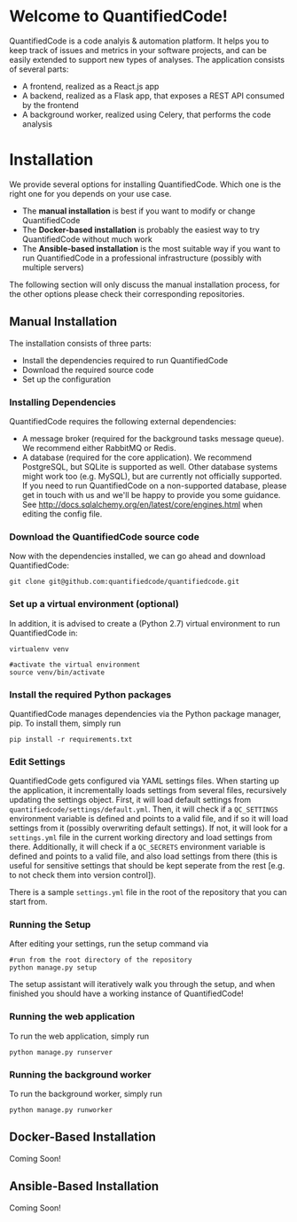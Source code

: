# Welcome to QuantifiedCode!

QuantifiedCode is a code analyis \& automation platform. It helps you to keep track of issues and
metrics in your software projects, and can be easily extended to support new types of analyses.
The application consists of several parts:

* A frontend, realized as a React.js app
* A backend, realized as a Flask app, that exposes a REST API consumed by the frontend
* A background worker, realized using Celery, that performs the code analysis

# Installation

We provide several options for installing QuantifiedCode. Which one is the right one for you
depends on your use case.

* The **manual installation** is best if you want to modify or change QuantifiedCode 
* The **Docker-based installation** is probably the easiest way to try QuantifiedCode without much work
* The **Ansible-based installation** is the most suitable way if you want to run QuantifiedCode in
  a professional infrastructure (possibly with multiple servers)

The following section will only discuss the manual installation process, for the other options please
check their corresponding repositories.

## Manual Installation

The installation consists of three parts:

* Install the dependencies required to run QuantifiedCode
* Download the required source code
* Set up the configuration

### Installing Dependencies

QuantifiedCode requires the following external dependencies:

* A message broker (required for the background tasks message queue). We recommend either RabbitMQ or Redis.
* A database (required for the core application). We recommend PostgreSQL, but SQLite is supported as well. Other database systems might work too (e.g. MySQL), but are currently not officially supported. If you need to run QuantifiedCode on a non-supported database, please get in touch with us and we'll be happy to provide you some guidance. See http://docs.sqlalchemy.org/en/latest/core/engines.html when editing the config file.

### Download the QuantifiedCode source code

Now with the dependencies installed, we can go ahead and download QuantifiedCode:

    git clone git@github.com:quantifiedcode/quantifiedcode.git

### Set up a virtual environment (optional)

In addition, it is advised to create a (Python 2.7) virtual environment to run QuantifiedCode in:

    virtualenv venv

    #activate the virtual environment
    source venv/bin/activate

### Install the required Python packages

QuantifiedCode manages dependencies via the Python package manager, pip. To install them, simply run

    pip install -r requirements.txt

### Edit Settings

QuantifiedCode gets configured via YAML settings files. When starting up the application, it incrementally loads settings from several files, recursively updating the settings object. First, it will load default settings from `quantifiedcode/settings/default.yml`. Then, it will check if a `QC_SETTINGS` environment variable is defined and points to a valid file, and if so it will load settings from it (possibly overwriting default settings). If not, it will look for a `settings.yml` file in the current working
directory and load settings from there. Additionally, it will check if a `QC_SECRETS` environment variable is defined and points to a valid file, and also load settings from there (this is useful for sensitive settings that should be kept seperate from the rest [e.g. to not check them into version control]).

There is a sample `settings.yml` file in the root of the repository that you can start from.

### Running the Setup

After editing your settings, run the setup command via

    #run from the root directory of the repository
    python manage.py setup

The setup assistant will iteratively walk you through the setup, and when finished you should have a
working instance of QuantifiedCode!

### Running the web application

To run the web application, simply run

    python manage.py runserver

### Running the background worker

To run the background worker, simply run

    python manage.py runworker

## Docker-Based Installation

Coming Soon!

## Ansible-Based Installation

Coming Soon!